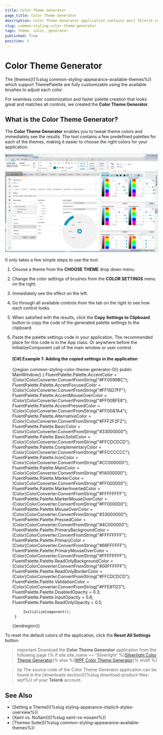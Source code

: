 ```yaml
---
title: Color Theme Generator
page_title: Color Theme Generator
description: Color Theme Generator application contains most Telerik controls and allows changing the current theme and palette so you can test their looks.
slug: common-styling-color-theme-generator
tags: theme, color, generator
published: True
position: 5
---
```

# Color Theme Generator

The [themes]({%slug common-styling-appearance-available-themes%}) which support ThemePalette are fully customizable using the available brushes to adjust each color. 

For seamless color customization and faster palette creation that looks great and matches all controls, we created the **Color Theme Generator**.
     
## What is the Color Theme Generator?

The **Color Theme Generator** enables you to tweak theme colors and immediately see the results. The tool contains a few predefined palettes for each of the themes, making it easier to choose the right colors for your application.

![](images/common-styling-color-theme-generator-0.png)

It only takes a few simple steps to use the tool.

1. Choose a theme from the **CHOOSE THEME** drop down menu.

2. Change the color settings of brushes from the **COLOR SETTINGS** menu on the right.

3. Immediately see the effect on the left.

4. Go through all available controls from the tab on the right to see how each control looks.

5. When satisfied with the results, click the **Copy Settings to Clipboard** button to copy the code of the generated palette settings to the clipboard.

6. Paste the palette settings code in your application. The recommended place for this code is in the App class. Or anywhere before the InitializeComponent call of the main window or user control.

	#### __[C#] Example 1: Adding the copied settings in the application__
	{{region common-styling-color-theme-generator-0}}
		public MainWindow()
		{
			FluentPalette.Palette.AccentColor = (Color)ColorConverter.ConvertFromString("#FF0099BC");
			FluentPalette.Palette.AccentFocusedColor = (Color)ColorConverter.ConvertFromString("#FF15D7FF");
			FluentPalette.Palette.AccentMouseOverColor = (Color)ColorConverter.ConvertFromString("#FF00BFE8");
			FluentPalette.Palette.AccentPressedColor = (Color)ColorConverter.ConvertFromString("#FF0087A4");
			FluentPalette.Palette.AlternativeColor = (Color)ColorConverter.ConvertFromString("#FFF2F2F2");
			FluentPalette.Palette.BasicColor = (Color)ColorConverter.ConvertFromString("#33000000");
			FluentPalette.Palette.BasicSolidColor = (Color)ColorConverter.ConvertFromString("#FFCDCDCD");
			FluentPalette.Palette.ComplementaryColor = (Color)ColorConverter.ConvertFromString("#FFCCCCCC");
			FluentPalette.Palette.IconColor = (Color)ColorConverter.ConvertFromString("#CC000000");
			FluentPalette.Palette.MainColor = (Color)ColorConverter.ConvertFromString("#1A000000");
			FluentPalette.Palette.MarkerColor = (Color)ColorConverter.ConvertFromString("#FF000000");
			FluentPalette.Palette.MarkerInvertedColor = (Color)ColorConverter.ConvertFromString("#FFFFFFFF");
			FluentPalette.Palette.MarkerMouseOverColor = (Color)ColorConverter.ConvertFromString("#FF000000");
			FluentPalette.Palette.MouseOverColor = (Color)ColorConverter.ConvertFromString("#33000000");
			FluentPalette.Palette.PressedColor = (Color)ColorConverter.ConvertFromString("#4C000000");
			FluentPalette.Palette.PrimaryBackgroundColor = (Color)ColorConverter.ConvertFromString("#FFFFFFFF");
			FluentPalette.Palette.PrimaryColor = (Color)ColorConverter.ConvertFromString("#66FFFFFF");
			FluentPalette.Palette.PrimaryMouseOverColor = (Color)ColorConverter.ConvertFromString("#FFFFFFFF");
			FluentPalette.Palette.ReadOnlyBackgroundColor = (Color)ColorConverter.ConvertFromString("#00FFFFFF");
			FluentPalette.Palette.ReadOnlyBorderColor = (Color)ColorConverter.ConvertFromString("#FFCDCDCD");
			FluentPalette.Palette.ValidationColor = (Color)ColorConverter.ConvertFromString("#FFE81123");
			FluentPalette.Palette.DisabledOpacity = 0.3;
			FluentPalette.Palette.InputOpacity = 0.6;
			FluentPalette.Palette.ReadOnlyOpacity = 0.5;
	
			InitializeComponent();
		}
	{{endregion}}

To reset the default colors of the application, click the **Reset All Settings** button.

>important Download the **Color Theme Generator** application from the following page {% if site.site_name == 'Silverlight' %}[Silverlight Color Theme Generator](https://demos.telerik.com/silverlight/Themesgenerator){% else %}[WPF Color Theme Generator](https://demos.telerik.com/wpf/colorthemegenerator){% endif %}

>tip The source code of the Color Theme Generator application can be found in the [downloads section]({%slug download-product-files-wpf%}) of your **Telerik** account.

## See Also
* [Setting a Theme]({%slug styling-apperance-implicit-styles-overview%})
* [Xaml vs. NoXaml]({%slug xaml-vs-noxaml%})
* [Themes Suite]({%slug common-styling-appearance-available-themes%})



